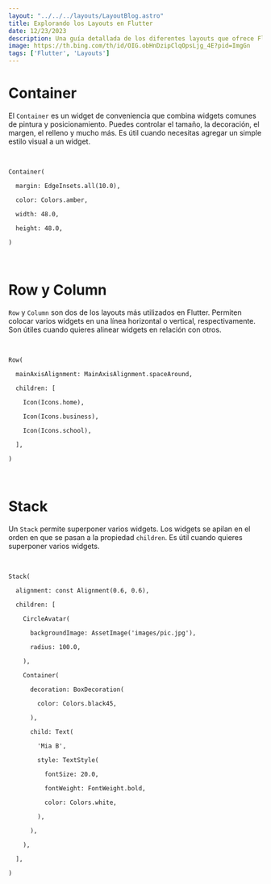 ```yaml
---
layout: "../../../layouts/LayoutBlog.astro"
title: Explorando los Layouts en Flutter
date: 12/23/2023
description: Una guía detallada de los diferentes layouts que ofrece Flutter y cómo utilizarlos.
image: https://th.bing.com/th/id/OIG.obHnDzipClqOpsLjg_4E?pid=ImgGn
tags: ['Flutter', 'Layouts']
---
```


# Container

El `Container` es un widget de conveniencia que combina widgets comunes de pintura y posicionamiento. Puedes controlar el tamaño, la decoración, el margen, el relleno y mucho más. Es útil cuando necesitas agregar un simple estilo visual a un widget.

<br>
<div class="mockup-code">
  <pre data-prefix="1"><code>Container(</code></pre> 
  <pre data-prefix="2"><code>  margin: EdgeInsets.all(10.0),</code></pre> 
  <pre data-prefix="3"><code>  color: Colors.amber,</code></pre> 
  <pre data-prefix="4"><code>  width: 48.0,</code></pre>
  <pre data-prefix="5"><code>  height: 48.0,</code></pre>
  <pre data-prefix="6"><code>)</code></pre>
</div>
<br>

# Row y Column

`Row` y `Column` son dos de los layouts más utilizados en Flutter. Permiten colocar varios widgets en una línea horizontal o vertical, respectivamente. Son útiles cuando quieres alinear widgets en relación con otros.

<br>
<div class="mockup-code">
  <pre data-prefix="1"><code>Row(</code></pre> 
  <pre data-prefix="2"><code>  mainAxisAlignment: MainAxisAlignment.spaceAround,</code></pre> 
  <pre data-prefix="3"><code>  children: [</code></pre> 
  <pre data-prefix="4"><code>    Icon(Icons.home),</code></pre>
  <pre data-prefix="5"><code>    Icon(Icons.business),</code></pre>
  <pre data-prefix="6"><code>    Icon(Icons.school),</code></pre>
  <pre data-prefix="7"><code>  ],</code></pre>
  <pre data-prefix="8"><code>)</code></pre>
</div>
<br>


# Stack

Un `Stack` permite superponer varios widgets. Los widgets se apilan en el orden en que se pasan a la propiedad `children`. Es útil cuando quieres superponer varios widgets.

<br>
<div class="mockup-code">
  <pre data-prefix="1"><code>Stack(</code></pre> 
  <pre data-prefix="2"><code>  alignment: const Alignment(0.6, 0.6),</code></pre> 
  <pre data-prefix="3"><code>  children: [</code></pre> 
  <pre data-prefix="4"><code>    CircleAvatar(</code></pre>
  <pre data-prefix="5"><code>      backgroundImage: AssetImage('images/pic.jpg'),</code></pre>
  <pre data-prefix="6"><code>      radius: 100.0,</code></pre>
  <pre data-prefix="7"><code>    ),</code></pre>
  <pre data-prefix="8"><code>    Container(</code></pre>
  <pre data-prefix="9"><code>      decoration: BoxDecoration(</code></pre>
  <pre data-prefix="10"><code>        color: Colors.black45,</code></pre>
  <pre data-prefix="11"><code>      ),</code></pre>
  <pre data-prefix="12"><code>      child: Text(</code></pre>
  <pre data-prefix="13"><code>        'Mia B',</code></pre>
  <pre data-prefix="14"><code>        style: TextStyle(</code></pre>
  <pre data-prefix="15"><code>          fontSize: 20.0,</code></pre>
  <pre data-prefix="16"><code>          fontWeight: FontWeight.bold,</code></pre>
  <pre data-prefix="17"><code>          color: Colors.white,</code></pre>
  <pre data-prefix="18"><code>        ),</code></pre>
  <pre data-prefix="19"><code>      ),</code></pre>
  <pre data-prefix="20"><code>    ),</code></pre>
  <pre data-prefix="21"><code>  ],</code></pre>
  <pre data-prefix="22"><code>)</code></pre>
</div>
<br>


